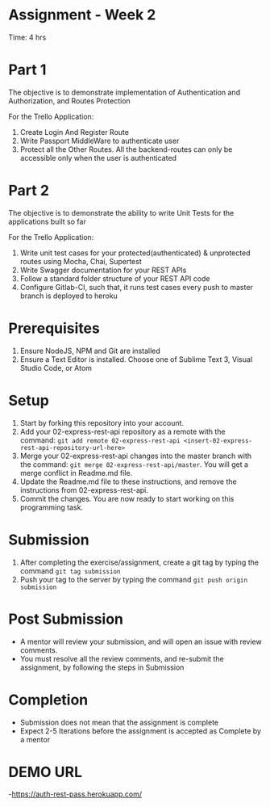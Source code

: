 # Assignment - Week 2

Time: 4 hrs

# Part 1
The objective is to demonstrate implementation of Authentication and Authorization, and Routes Protection

For the Trello Application:
1. Create Login And Register Route
2. Write Passport MiddleWare to authenticate user
3. Protect all the Other Routes. All the backend-routes can only be accessible only when the user is authenticated

# Part 2
The objective is to demonstrate the ability to write Unit Tests for the applications built so far

For the Trello Application:
1. Write unit test cases for your protected(authenticated) & unprotected routes using Mocha, Chai, Supertest
1. Write Swagger documentation for your REST APIs
1. Follow a standard folder structure of your REST API code
1. Configure Gitlab-CI, such that, it runs test cases every push to master branch is deployed to heroku

# Prerequisites
1. Ensure NodeJS, NPM and Git are installed
1. Ensure a Text Editor is installed. Choose one of Sublime Text 3, Visual Studio Code, or Atom

# Setup
1. Start by forking this repository into your account.
2. Add your 02-express-rest-api repository as a remote with the command: `git add remote 02-express-rest-api <insert-02-express-rest-api-repository-url-here>`
3. Merge your 02-express-rest-api changes into the master branch with the command: `git merge 02-express-rest-api/master`. You will get a merge conflict in Readme.md file.
4. Update the Readme.md file to these instructions, and remove the instructions from 02-express-rest-api.
5. Commit the changes. You are now ready to start working on this programming task.

# Submission
1. After completing the exercise/assignment, create a git tag by typing the command `git tag submission`
2. Push your tag to the server by typing the command `git push origin submission`

# Post Submission
- A mentor will review your submission, and will open an issue with review comments.
- You must resolve all the review comments, and re-submit the assignment, by following the steps in Submission

# Completion
- Submission does not mean that the assignment is complete
- Expect 2-5 Iterations before the assignment is accepted as Complete by a mentor

# DEMO URL
-https://auth-rest-pass.herokuapp.com/